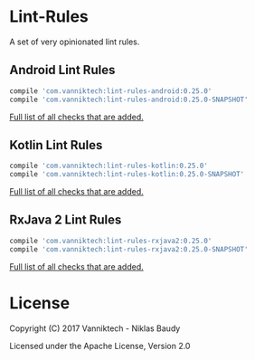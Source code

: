 Lint-Rules
==========

A set of very opinionated lint rules.

## Android Lint Rules

```groovy
compile 'com.vanniktech:lint-rules-android:0.25.0'
compile 'com.vanniktech:lint-rules-android:0.25.0-SNAPSHOT'
```

[Full list of all checks that are added.](lint-rules-android.md)

## Kotlin Lint Rules

```groovy
compile 'com.vanniktech:lint-rules-kotlin:0.25.0'
compile 'com.vanniktech:lint-rules-kotlin:0.25.0-SNAPSHOT'
```

[Full list of all checks that are added.](lint-rules-kotlin.md)

## RxJava 2 Lint Rules

```groovy
compile 'com.vanniktech:lint-rules-rxjava2:0.25.0'
compile 'com.vanniktech:lint-rules-rxjava2:0.25.0-SNAPSHOT'
```

[Full list of all checks that are added.](lint-rules-rxjava2.md)

# License

Copyright (C) 2017 Vanniktech - Niklas Baudy

Licensed under the Apache License, Version 2.0
